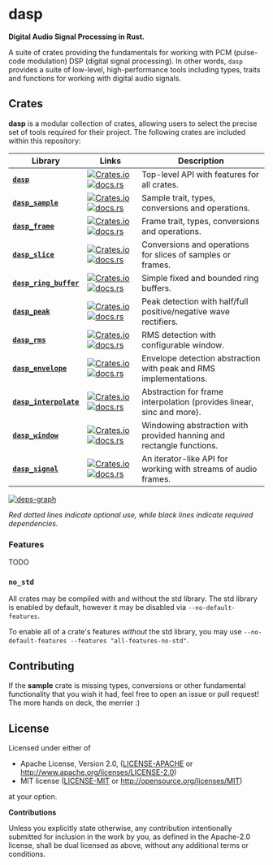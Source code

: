 # dasp

**Digital Audio Signal Processing in Rust.**

A suite of crates providing the fundamentals for working with PCM (pulse-code
modulation) DSP (digital signal processing). In other words, `dasp` provides a
suite of low-level, high-performance tools including types, traits and functions
for working with digital audio signals.


## Crates

**dasp** is a modular collection of crates, allowing users to select the precise
set of tools required for their project. The following crates are included
within this repository:

| **Library** | **Links** | **Description** |
| --- | --- | --- |
| [**`dasp`**][dasp] | [![Crates.io][dasp-crates-io-svg]][dasp-crates-io] [![docs.rs][dasp-docs-rs-svg]][dasp-docs-rs] | Top-level API with features for all crates. |
| [**`dasp_sample`**][dasp_sample] | [![Crates.io][dasp_sample-crates-io-svg]][dasp_sample-crates-io] [![docs.rs][dasp_sample-docs-rs-svg]][dasp_sample-docs-rs] | Sample trait, types, conversions and operations. |
| [**`dasp_frame`**][dasp_frame] | [![Crates.io][dasp_frame-crates-io-svg]][dasp_frame-crates-io] [![docs.rs][dasp_frame-docs-rs-svg]][dasp_frame-docs-rs] | Frame trait, types, conversions and operations. |
| [**`dasp_slice`**][dasp_slice] | [![Crates.io][dasp_slice-crates-io-svg]][dasp_slice-crates-io] [![docs.rs][dasp_slice-docs-rs-svg]][dasp_slice-docs-rs] | Conversions and operations for slices of samples or frames. |
| [**`dasp_ring_buffer`**][dasp_ring_buffer] | [![Crates.io][dasp_ring_buffer-crates-io-svg]][dasp_ring_buffer-crates-io] [![docs.rs][dasp_ring_buffer-docs-rs-svg]][dasp_ring_buffer-docs-rs] | Simple fixed and bounded ring buffers. |
| [**`dasp_peak`**][dasp_peak] | [![Crates.io][dasp_peak-crates-io-svg]][dasp_peak-crates-io] [![docs.rs][dasp_peak-docs-rs-svg]][dasp_peak-docs-rs] | Peak detection with half/full positive/negative wave rectifiers. |
| [**`dasp_rms`**][dasp_rms] | [![Crates.io][dasp_rms-crates-io-svg]][dasp_rms-crates-io] [![docs.rs][dasp_rms-docs-rs-svg]][dasp_rms-docs-rs] | RMS detection with configurable window. |
| [**`dasp_envelope`**][dasp_envelope] | [![Crates.io][dasp_envelope-crates-io-svg]][dasp_envelope-crates-io] [![docs.rs][dasp_envelope-docs-rs-svg]][dasp_envelope-docs-rs] | Envelope detection abstraction with peak and RMS implementations. |
| [**`dasp_interpolate`**][dasp_interpolate] | [![Crates.io][dasp_interpolate-crates-io-svg]][dasp_interpolate-crates-io] [![docs.rs][dasp_interpolate-docs-rs-svg]][dasp_interpolate-docs-rs] | Abstraction for frame interpolation (provides linear, sinc and more). |
| [**`dasp_window`**][dasp_window] | [![Crates.io][dasp_window-crates-io-svg]][dasp_window-crates-io] [![docs.rs][dasp_window-docs-rs-svg]][dasp_window-docs-rs] | Windowing abstraction with provided hanning and rectangle functions. |
| [**`dasp_signal`**][dasp_signal] | [![Crates.io][dasp_signal-crates-io-svg]][dasp_signal-crates-io] [![docs.rs][dasp_signal-docs-rs-svg]][dasp_signal-docs-rs] | An iterator-like API for working with streams of audio frames. |

[![deps-graph][deps-graph]][deps-graph]

*Red dotted lines indicate optional use, while black lines indicate required
dependencies.*


### Features

TODO


### `no_std`

All crates may be compiled with and without the std library. The std library is
enabled by default, however it may be disabled via `--no-default-features`.

To enable all of a crate's features *without* the std library, you may use
`--no-default-features --features "all-features-no-std"`.


## Contributing

If the **sample** crate is missing types, conversions or other fundamental
functionality that you wish it had, feel free to open an issue or pull request!
The more hands on deck, the merrier :)


## License

Licensed under either of

 * Apache License, Version 2.0, ([LICENSE-APACHE](LICENSE-APACHE) or http://www.apache.org/licenses/LICENSE-2.0)
 * MIT license ([LICENSE-MIT](LICENSE-MIT) or http://opensource.org/licenses/MIT)

at your option.

**Contributions**

Unless you explicitly state otherwise, any contribution intentionally submitted
for inclusion in the work by you, as defined in the Apache-2.0 license, shall be
dual licensed as above, without any additional terms or conditions.


[deps-graph]: https://github.com/RustAudio/sample/blob/master/assets/deps-graph.png

[dasp]: ./dasp
[dasp-crates-io]: https://crates.io/crates/dasp
[dasp-crates-io-svg]: https://img.shields.io/crates/v/dasp.svg
[dasp-docs-rs]: https://docs.rs/dasp/
[dasp-docs-rs-svg]: https://docs.rs/dasp/badge.svg
[dasp_envelope]: ./dasp_envelope
[dasp_envelope-crates-io]: https://crates.io/crates/dasp_envelope
[dasp_envelope-crates-io-svg]: https://img.shields.io/crates/v/dasp_envelope.svg
[dasp_envelope-docs-rs]: https://docs.rs/dasp_envelope/
[dasp_envelope-docs-rs-svg]: https://docs.rs/dasp_envelope/badge.svg
[dasp_frame]: ./dasp_frame
[dasp_frame-crates-io]: https://crates.io/crates/dasp_frame
[dasp_frame-crates-io-svg]: https://img.shields.io/crates/v/dasp_frame.svg
[dasp_frame-docs-rs]: https://docs.rs/dasp_frame/
[dasp_frame-docs-rs-svg]: https://docs.rs/dasp_frame/badge.svg
[dasp_interpolate]: ./dasp_interpolate
[dasp_interpolate-crates-io]: https://crates.io/crates/dasp_interpolate
[dasp_interpolate-crates-io-svg]: https://img.shields.io/crates/v/dasp_interpolate.svg
[dasp_interpolate-docs-rs]: https://docs.rs/dasp_interpolate/
[dasp_interpolate-docs-rs-svg]: https://docs.rs/dasp_interpolate/badge.svg
[dasp_peak]: ./dasp_peak
[dasp_peak-crates-io]: https://crates.io/crates/dasp_peak
[dasp_peak-crates-io-svg]: https://img.shields.io/crates/v/dasp_peak.svg
[dasp_peak-docs-rs]: https://docs.rs/dasp_peak/
[dasp_peak-docs-rs-svg]: https://docs.rs/dasp_peak/badge.svg
[dasp_ring_buffer]: ./dasp_ring_buffer
[dasp_ring_buffer-crates-io]: https://crates.io/crates/dasp_ring_buffer
[dasp_ring_buffer-crates-io-svg]: https://img.shields.io/crates/v/dasp_ring_buffer.svg
[dasp_ring_buffer-docs-rs]: https://docs.rs/dasp_ring_buffer/
[dasp_ring_buffer-docs-rs-svg]: https://docs.rs/dasp_ring_buffer/badge.svg
[dasp_rms]: ./dasp_rms
[dasp_rms-crates-io]: https://crates.io/crates/dasp_rms
[dasp_rms-crates-io-svg]: https://img.shields.io/crates/v/dasp_rms.svg
[dasp_rms-docs-rs]: https://docs.rs/dasp_rms/
[dasp_rms-docs-rs-svg]: https://docs.rs/dasp_rms/badge.svg
[dasp_sample]: ./dasp_sample
[dasp_sample-crates-io]: https://crates.io/crates/dasp_sample
[dasp_sample-crates-io-svg]: https://img.shields.io/crates/v/dasp_sample.svg
[dasp_sample-docs-rs]: https://docs.rs/dasp_sample/
[dasp_sample-docs-rs-svg]: https://docs.rs/dasp_sample/badge.svg
[dasp_signal]: ./dasp_signal
[dasp_signal-crates-io]: https://crates.io/crates/dasp_signal
[dasp_signal-crates-io-svg]: https://img.shields.io/crates/v/dasp_signal.svg
[dasp_signal-docs-rs]: https://docs.rs/dasp_signal/
[dasp_signal-docs-rs-svg]: https://docs.rs/dasp_signal/badge.svg
[dasp_slice]: ./dasp_slice
[dasp_slice-crates-io]: https://crates.io/crates/dasp_slice
[dasp_slice-crates-io-svg]: https://img.shields.io/crates/v/dasp_slice.svg
[dasp_slice-docs-rs]: https://docs.rs/dasp_slice/
[dasp_slice-docs-rs-svg]: https://docs.rs/dasp_slice/badge.svg
[dasp_window]: ./dasp_window
[dasp_window-crates-io]: https://crates.io/crates/dasp_window
[dasp_window-crates-io-svg]: https://img.shields.io/crates/v/dasp_window.svg
[dasp_window-docs-rs]: https://docs.rs/dasp_window/
[dasp_window-docs-rs-svg]: https://docs.rs/dasp_window/badge.svg
